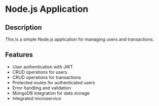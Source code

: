 # Node.js Application

## Description

This is a simple Node.js application for managing users and transactions.

## Features

- User authentication with JWT
- CRUD operations for users
- CRUD operations for transactions
- Protected routes for authenticated users
- Error handling and validation
- MongoDB integration for data storage
- Integrated microservice

